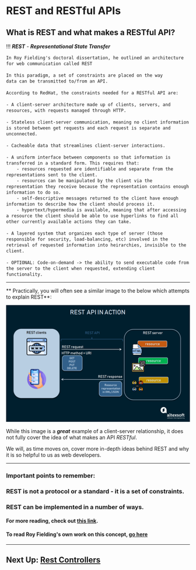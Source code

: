 # REST and RESTful APIs

## What is REST and what makes a RESTful API?


!!! ***REST*** - ***Representational State Transfer***

    In Roy Fielding's doctoral dissertation, he outlined an architecture for web communication called REST

    In this paradigm, a set of constraints are placed on the way 
    data can be transmitted to/from an API.

    According to RedHat, the constraints needed for a RESTful API are:

    - A client-server architecture made up of clients, servers, and resources, with requests managed through HTTP.

    - Stateless client-server communication, meaning no client information is stored between get requests and each request is separate and unconnected.

    - Cacheable data that streamlines client-server interactions.

    - A uniform interface between components so that information is transferred in a standard form. This requires that:
        - resources requested are identifiable and separate from the representations sent to the client.
        - resources can be manipulated by the client via the representation they receive because the representation contains enough information to do so.
        - self-descriptive messages returned to the client have enough information to describe how the client should process it.
        - hypertext/hypermedia is available, meaning that after accessing a resource the client should be able to use hyperlinks to find all other currently available actions they can take.
        
    - A layered system that organizes each type of server (those responsible for security, load-balancing, etc) involved in the retrieval of requested information into heirarchies, invisible to the client.

    - OPTIONAL: Code-on-demand -> the ability to send executable code from the server to the client when requested, extending client functionality.

---
** Practically, you will often see a similar image to the below which attempts to explain REST**:

![REST Image](REST.png)

While this image is a ***great*** example of a client-server relationship, it does not fully cover the idea of what makes an API *RESTful*.

We will, as time moves on, cover more in-depth ideas behind REST and why it is so helpful to us as web developers.

---
### Important points to remember: 

### REST is not a protocol or a standard - it is a set of constraints.

### REST can be implemented in a number of ways.


#### For more reading, check out [this link](https://www.redhat.com/en/topics/api/what-is-a-rest-api).

#### To read Roy Fielding's own work on this concept, [go here](https://www.ics.uci.edu/~fielding/pubs/dissertation/rest_arch_style.htm)

---
## Next Up: [Rest Controllers](5-rest-controllers.md)

